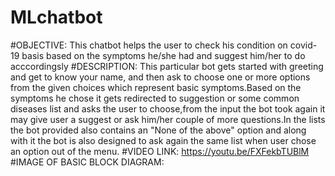 # MLchatbot
#OBJECTIVE:
This chatbot helps the user to check his condition on covid-19 basis based on the symptoms he/she had and suggest him/her to do acccordingsly
#DESCRIPTION:
This particular bot gets started with greeting and get to know your name, and then ask to choose one or more options from the given choices which represent basic symptoms.Based on the symptoms he chose it gets redirected to suggestion or some common diseases list and asks the user to choose,from the input the bot took again it may give user a suggest or ask him/her couple of more questions.In the lists the bot provided also contains an "None of the above" option and along with it the bot is also designed to ask again the same list when user chose an option out of the menu.
#VIDEO LINK:
https://youtu.be/FXFekbTUBlM
#IMAGE OF BASIC BLOCK DIAGRAM:
